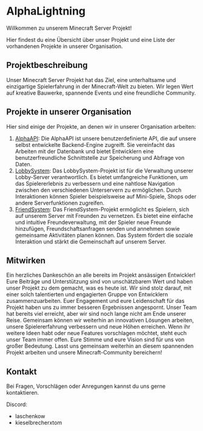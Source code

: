 # AlphaLightning

Willkommen zu unserem Minecraft Server Projekt!


Hier findest du eine Übersicht über unser Projekt und eine Liste der vorhandenen Projekte in unserer Organisation.

## Projektbeschreibung

Unser Minecraft Server Projekt hat das Ziel, eine unterhaltsame und einzigartige Spielerfahrung in der Minecraft-Welt zu bieten.
Wir legen Wert auf kreative Bauwerke, spannende Events und eine freundliche Community.

## Projekte in unserer Organisation

Hier sind einige der Projekte, an denen wir in unserer Organisation arbeiten:

1. [AlphaAPI]((https://github.com/AlphaLightning-net/AlphaAPI)): Die AlphaAPI ist unsere benutzerdefinierte API, die auf unsere selbst entwickelte Backend-Engine zugreift. Sie vereinfacht das Arbeiten mit der Datenbank und bietet Entwicklern eine benutzerfreundliche Schnittstelle zur Speicherung und Abfrage von Daten.
2. [LobbySystem](https://github.com/AlphaLightning-net/LobbySystem): Das LobbySystem-Projekt ist für die Verwaltung unserer Lobby-Server verantwortlich. Es bietet umfangreiche Funktionen, um das Spielererlebnis zu verbessern und eine nahtlose Navigation zwischen den verschiedenen Unterservern zu ermöglichen. Durch Interaktionen können Spieler beispielsweise auf Mini-Spiele, Shops oder andere Serverfunktionen zugreifen.
3. [FriendSystem](https://github.com/AlphaLightning-net/FriendSystem): Das FriendSystem-Projekt ermöglicht es Spielern, sich auf unserem Server mit Freunden zu vernetzen. Es bietet eine einfache und intuitive Freundeverwaltung, mit der Spieler neue Freunde hinzufügen, Freundschaftsanfragen senden und annehmen sowie gemeinsame Aktivitäten planen können. Das System fördert die soziale Interaktion und stärkt die Gemeinschaft auf unserem Server.

## Mitwirken

Ein herzliches Dankeschön an alle bereits im Projekt ansässigen Entwickler! Eure Beiträge und Unterstützung sind von unschätzbarem Wert und haben unser Projekt zu dem gemacht, was es heute ist.
Wir sind stolz darauf, mit einer solch talentierten und engagierten Gruppe von Entwicklern zusammenzuarbeiten. Euer Engagement und eure Leidenschaft für das Projekt haben uns zu immer besseren Ergebnissen angespornt.
Unser Team hat bereits viel erreicht, aber wir sind noch lange nicht am Ende unserer Reise. Gemeinsam können wir weiterhin an innovativen Lösungen arbeiten, unsere Spielererfahrung verbessern und neue Höhen erreichen.
Wenn ihr weitere Ideen habt oder neue Features vorschlagen möchtet, steht euch unser Team immer offen. Eure Stimme und eure Vision sind für uns von großer Bedeutung.
Lasst uns gemeinsam weiterhin an diesem spannenden Projekt arbeiten und unsere Minecraft-Community bereichern!

## Kontakt

Bei Fragen, Vorschlägen oder Anregungen kannst du uns gerne kontaktieren.

Discord:
- laschenkow
- kieselbrecherxtom

